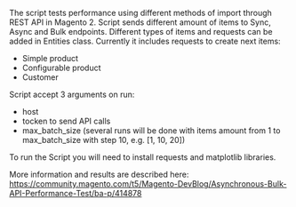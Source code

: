 The script tests performance using different methods of import through REST API in Magento 2. Script sends different amount of items to Sync, Async and Bulk endpoints. Different types of items and requests can be added in Entities class. Currently it includes requests to create next items:
 - Simple product
 - Configurable product
 - Customer
 
Script accept 3 arguments on run:
- host
- tocken to send API calls
- max_batch_size (several runs will be done with items amount from 1 to max_batch_size with step 10, e.g. [1, 10, 20])

To run the Script you will need to install requests and matplotlib libraries.

More information and results are described here: https://community.magento.com/t5/Magento-DevBlog/Asynchronous-Bulk-API-Performance-Test/ba-p/414878
